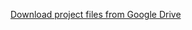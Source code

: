[Download project files from Google Drive](https://drive.google.com/drive/folders/1twKRgz9ZnXx-TSco2uaSXPG-nYe6uEtU?usp=sharing)
